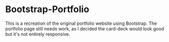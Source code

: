 # Bootstrap-Portfolio

This is a recreation of the original portfolio website using Bootstrap. The portfolio page still needs work, as I decided the card-deck would look good but it's not entirely responsive.